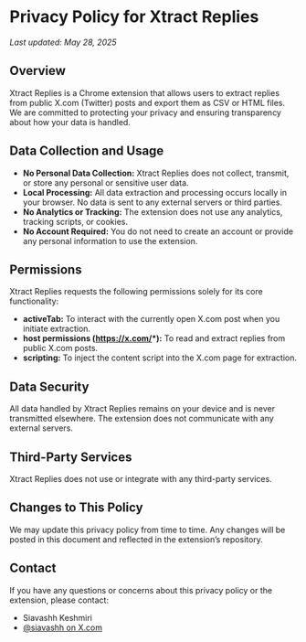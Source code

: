 # Privacy Policy for Xtract Replies

_Last updated: May 28, 2025_

## Overview

Xtract Replies is a Chrome extension that allows users to extract replies from public X.com (Twitter) posts and export them as CSV or HTML files. We are committed to protecting your privacy and ensuring transparency about how your data is handled.

## Data Collection and Usage

- **No Personal Data Collection:** Xtract Replies does not collect, transmit, or store any personal or sensitive user data.
- **Local Processing:** All data extraction and processing occurs locally in your browser. No data is sent to any external servers or third parties.
- **No Analytics or Tracking:** The extension does not use any analytics, tracking scripts, or cookies.
- **No Account Required:** You do not need to create an account or provide any personal information to use the extension.

## Permissions

Xtract Replies requests the following permissions solely for its core functionality:

- **activeTab:** To interact with the currently open X.com post when you initiate extraction.
- **host permissions (https://x.com/*):** To read and extract replies from public X.com posts.
- **scripting:** To inject the content script into the X.com page for extraction.

## Data Security

All data handled by Xtract Replies remains on your device and is never transmitted elsewhere. The extension does not communicate with any external servers.

## Third-Party Services

Xtract Replies does not use or integrate with any third-party services.

## Changes to This Policy

We may update this privacy policy from time to time. Any changes will be posted in this document and reflected in the extension’s repository.

## Contact

If you have any questions or concerns about this privacy policy or the extension, please contact:

- Siavashh Keshmiri
- [@siavashh on X.com](https://x.com/siavashh)
